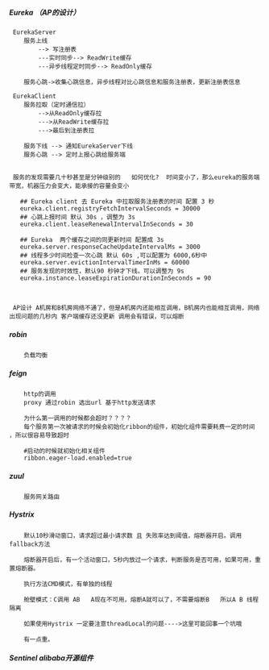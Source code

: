 ##### Eureka （AP的设计）
     EurekaServer 
        服务上线
            --> 写注册表 
            ---实时同步--> ReadWrite缓存 
            ---异步线程定时同步--> ReadOnly缓存
            
        服务心跳->收集心跳信息，异步线程对比心跳信息和服务注册表，更新注册表信息   
         
     EurekaClient  
        服务拉取（定时通信拉）
            -->从ReadOnly缓存拉
            --->从ReadWrite缓存拉
            --->最后到注册表拉
            
        服务下线 --> 通知EurekaServer下线 
        服务心跳 --> 定时上报心跳给服务端   
        
        
     服务的发现需要几十秒甚至是分钟级别的   如何优化?  时间变小了，那么eureka的服务端带宽，机器压力会变大，能承接的容量会变小
     
       ## Eureka client 去 Eureka 中拉取服务注册表的时间 配置 3 秒	
       eureka.client.registryFetchIntervalSeconds = 30000	
       ## 心跳上报时间 默认 30s ，调整为 3s 	
       eureka.client.leaseRenewalIntervalInSeconds = 30	
       
       ## Eureka  两个缓存之间的同更新时间 配置成 3s	
       eureka.server.responseCacheUpdateIntervalMs = 3000	
       ## 线程多少时间检查一次心跳 默认 60s ,可以配置为 6000,6秒中	
       eureka.server.evictionIntervalTimerInMs = 60000	
       ## 服务发现的时效性，默认90 秒钟才下线。可以调整为 9s	
       eureka.instance.leaseExpirationDurationInSeconds = 90
       
       
       
     AP设计 A机房和B机房网络不通了，但是A机房内还能相互调用，B机房内也能相互调用，网络出现问题的几秒内 客户端缓存还没更新 调用会有错误，可以熔断  
     
     
      
##### robin 
        负载均衡
        
##### feign
        http的调用 
        proxy 通过robin 选出url 基于http发送请求
        
        为什么第一调用的时候都会超时？？？？
        每个服务第一次被请求的时候会初始化ribbon的组件，初始化组件需要耗费一定的时间 ，所以很容易导致超时
        
        #启动的时候就初始化相关组件
        ribbon.eager-load.enabled=true
        
        
        
##### zuul
        服务网关路由


##### Hystrix
        默认10秒滑动窗口，请求超过最小请求数 且 失败率达到阈值，熔断器开启。调用fallback方法
        
        熔断器开启后，有一个活动窗口，5秒内放过一个请求，判断服务是否可用，如果可用，重置熔断器。
        
        执行方法CMD模式，有单独的线程
        
        舱壁模式：C调用 AB   A现在不可用，熔断A就可以了，不需要熔断B   所以A B 线程隔离
        
        如果使用Hystrix 一定要注意threadLocal的问题---->这里可能回事一个坑哦
        
        有一点重。
        
##### Sentinel   alibaba开源组件     
        
        
        